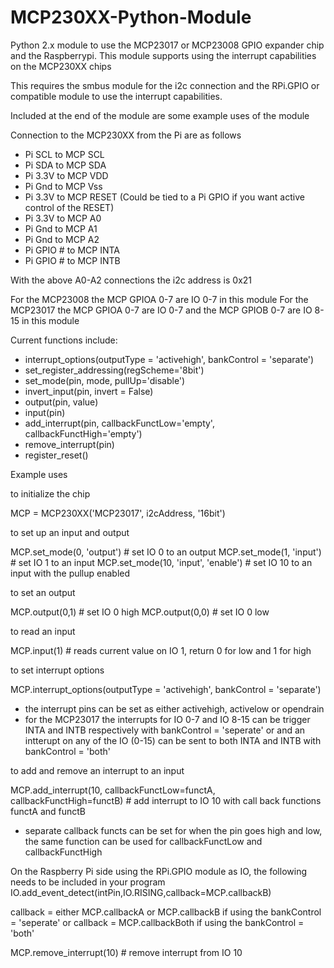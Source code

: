 # MCP230XX-Python-Module
Python 2.x module to use the MCP23017 or MCP23008 GPIO expander chip and the Raspberrypi. This module
supports using the interrupt capabilities on the MCP230XX chips

This requires the smbus module for the i2c connection and the RPi.GPIO or compatible module to 
use the interrupt capabilities.

Included at the end of the module are some example uses of the module

Connection to the MCP230XX from the Pi are as follows

- Pi SCL to MCP SCL
- Pi SDA to MCP SDA
- Pi 3.3V to MCP VDD
- Pi Gnd to MCP Vss
- Pi 3.3V to MCP RESET (Could be tied to a Pi GPIO if you want active control of the RESET)
- Pi 3.3V to MCP A0
- Pi Gnd to MCP A1
- Pi Gnd to MCP A2
- Pi GPIO # to MCP INTA
- Pi GPIO # to MCP INTB

With the above A0-A2 connections the i2c address is 0x21

For the MCP23008 the MCP GPIOA 0-7 are IO 0-7 in this module
For the MCP23017 the MCP GPIOA 0-7 are IO 0-7 and the MCP GPIOB 0-7 are IO 8-15 in this module

Current functions include:

- interrupt_options(outputType = 'activehigh', bankControl = 'separate')
- set_register_addressing(regScheme='8bit')
- set_mode(pin, mode, pullUp='disable')
- invert_input(pin, invert = False)
- output(pin, value)
- input(pin)
- add_interrupt(pin, callbackFunctLow='empty', callbackFunctHigh='empty')
- remove_interrupt(pin)
- register_reset()

Example uses

to initialize the chip

MCP = MCP230XX('MCP23017', i2cAddress, '16bit')

to set up an input and output

MCP.set_mode(0, 'output')  # set IO 0 to an output
MCP.set_mode(1, 'input')   # set IO 1 to an input
MCP.set_mode(10, 'input', 'enable')  # set IO 10 to an input with the pullup enabled

to set an output

MCP.output(0,1)  # set IO 0 high
MCP.output(0,0)  # set IO 0 low

to read an input

MCP.input(1)  # reads current value on IO 1, return 0 for low and 1 for high

to set interrupt options

MCP.interrupt_options(outputType = 'activehigh', bankControl = 'separate')

- the interrupt pins can be set as either activehigh, activelow or opendrain
- for the MCP23017 the interrupts for IO 0-7 and IO 8-15 can be trigger INTA and INTB respectively
with bankControl = 'seperate' or and an intterupt on any of the IO (0-15) can be sent to both INTA and INTB
with bankControl = 'both'

to add and remove an interrupt to an input

MCP.add_interrupt(10, callbackFunctLow=functA, callbackFunctHigh=functB)  # add interrupt to IO 10 with
call back functions functA and functB

- separate callback functs can be set for when the pin goes high and low, the same function can be used for
callbackFunctLow and callbackFunctHigh

On the Raspberry Pi side using the RPi.GPIO module as IO, the following needs to be included in your program
IO.add_event_detect(intPin,IO.RISING,callback=MCP.callbackB)

callback = either MCP.callbackA or MCP.callbackB if using the bankControl = 'seperate'
or callback = MCP.callbackBoth if using the bankControl = 'both'

MCP.remove_interrupt(10)  # remove interrupt from IO 10





